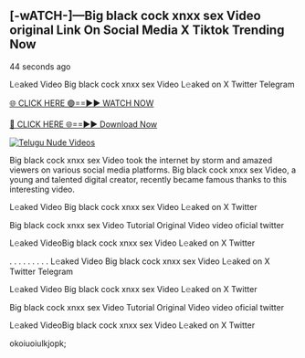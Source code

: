 ## [-wATCH-]—Big black cock xnxx sex Video original Link On Social Media X Tiktok Trending Now


44 seconds ago

L𝚎aked Video Big black cock xnxx sex Video L𝚎aked on X Twitter Telegram

[🌐 CLICK HERE 🟢==►► WATCH NOW](https://azvirallink.blogspot.com/2025/01/viral-video-new-year-2025.html)

[🔴 CLICK HERE 🌐==►► Download Now](https://azvirallink.blogspot.com/2025/01/viral-video-new-year-2025.html)

[![Telugu Nude Videos](https://i.imgur.com/6ooyjBv.gif)](https://azvirallink.blogspot.com/2025/01/viral-video-new-year-2025.html)

Big black cock xnxx sex Video took the internet by storm and amazed viewers on various social media platforms. Big black cock xnxx sex Video, a young and talented digital creator, recently became famous thanks to this interesting video.

L𝚎aked Video Big black cock xnxx sex Video L𝚎aked on X Twitter

Big black cock xnxx sex Video Tutorial Original Video video oficial twitter

L𝚎aked VideoBig black cock xnxx sex Video L𝚎aked on X Twitter

. . . . . . . . . L𝚎aked Video Big black cock xnxx sex Video L𝚎aked on X Twitter Telegram

L𝚎aked Video Big black cock xnxx sex Video L𝚎aked on X Twitter

Big black cock xnxx sex Video Tutorial Original Video video oficial twitter

L𝚎aked VideoBig black cock xnxx sex Video L𝚎aked on X Twitter

okoiuoiulkjopk;